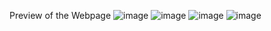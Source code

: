 Preview of the Webpage
![image](https://github.com/aarinz/Portfolio-Template/assets/92904394/7ada2564-1089-4b3c-9aca-a1e0beeb8d37)
![image](https://github.com/aarinz/Portfolio-Template/assets/92904394/5f68fd43-9c07-4c76-8224-b019319a67eb)
![image](https://github.com/aarinz/Portfolio-Template/assets/92904394/775ebc06-7f06-4471-9889-5620bcd6720f)
![image](https://github.com/aarinz/Portfolio-Template/assets/92904394/008ed9b5-fb1b-4609-8d68-4bdc6edc49d6)



